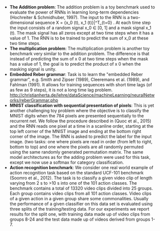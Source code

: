 - **The Addition problem**: 
The addition problem is a toy benchmark used to evaluate the power of RNNs in learning long-term dependencies (Hochreiter & Schmidhuber, 1997). The input to the RNN is a two-dimensional sequence X = \{x_0 (t), x_1 (t)\}|^T_{t=0} . At each time step the input consists of a random signal x_0 ∈ [0, 1] and a mask signal x_1 (t). The mask signal has all zeros except at two time steps when it has a value of 1. The RNN is to be trained to predict the sum of x_0 at these two time steps.
- **The multiplication problem**:
The multiplication problem is another toy benchmark very similar to the addition problem. The difference is that instead of predicting the sum of x 0 at two time steps when the mask has a value of 1, the goal is to predict the product of x 0 when the masking signal is unity.
- **Embedded Reber grammar**:
Task is to learn the "embedded Reber grammar", e.g. Smith and Zipser (1989), Cleeremans et al. (1989), and Fahlman (1991). It allows for training sequences with short time lags (of as few as 9 steps), it is not a long time lag problem.
http://christianherta.de/lehre/dataScience/machineLearning/neuralNetworks/reberGrammar.php
- **MNIST classification with sequential presentation of pixels**:
This is yet another challenging toy problem where the objective is to classify the MNIST digits when the 784 pixels are presented sequentially to the recurrent net. We follow the procedure described in (Quoc et al., 2015) and the RNN reads one pixel at a time in a scanline order, starting at the top left corner of the MNIST image and ending at the bottom right corner of the image. The RNN is asked to predict the label for the input image.
(two tasks: one where pixels are read in order (from left to right, bottom to top) and one where the pixels are all randomly
permuted using the same randomly generated permutation matrix. The same model architectures as for the adding problem were used for this task, except we now use a softmax for category classification.
- **Action recognition benchmark**:
We consider one real world example of action recognition task based on the standard UCF-101 benchmark (Soomro et al., 2012). The task is to classify a given video clip of length varying from 2 s to >10 s into one of the 101 action classes. The benchmark contains a total of 13320 video clips divided into 25 groups. Each group contains video clips from all 101 action classes. Video clips of a given action in a given group share some commonalities. Usually the performance of a given classifier on this data set is evaluated using three splits of the training/testing data. For our experiments we report results for the split one, with training data made up of video clips from groups 8-24 and the test data made up of videos derived from groups 1-7.
